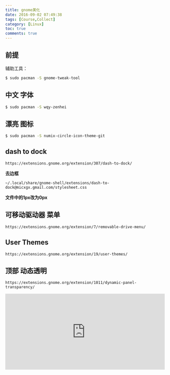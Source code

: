 ```yaml
---
title: gnome美化
date: 2016-09-02 07:49:38
tags: [Course,Collect]
category: [Linux]
toc: true
comments: true
---
```

## 前提
辅助工具：
```bash
$ sudo pacman -S gnome-tweak-tool
```
## 中文 字体
```bash
$ sudo pacman -S wqy-zenhei
```
## 漂亮 图标
```bash
$ sudo pacman -S numix-circle-icon-theme-git
```
## dash to dock
```
https://extensions.gnome.org/extension/307/dash-to-dock/
```
**去边框**
```
~/.local/share/gnome-shell/extensions/dash-to-dock@micxgx.gmail.com/stylesheet.css
```
**文件中的1px改为0px**

## 可移动驱动器 菜单
```
https://extensions.gnome.org/extension/7/removable-drive-menu/
```
## User Themes
```
https://extensions.gnome.org/extension/19/user-themes/
```
## 顶部 动态透明
```
https://extensions.gnome.org/extension/1011/dynamic-panel-transparency/
```

<iframe src="https://invalidcode.github.io/donate/" style="overflow-x:hidden;overflow-y:hidden; border:0xp none #fff; min-height:240px; width:100%;"  frameborder="0" scrolling="no"></iframe>

